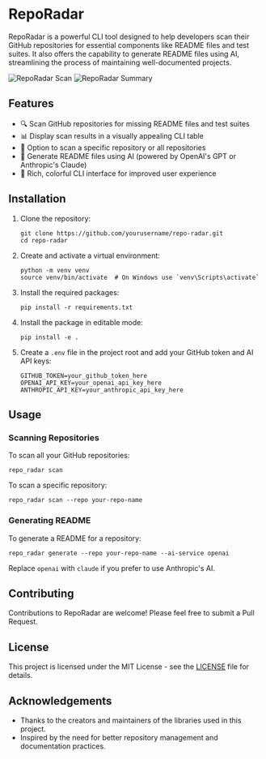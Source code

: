 # RepoRadar

RepoRadar is a powerful CLI tool designed to help developers scan their GitHub repositories for essential components like README files and test suites. It also offers the capability to generate README files using AI, streamlining the process of maintaining well-documented projects.

![RepoRadar Scan](https://github.com/user-attachments/assets/ebe4b10e-3720-4fbe-aded-e570c317daed)
![RepoRadar Summary](https://github.com/user-attachments/assets/e371153c-428f-4f82-9f96-eaa68e32d2c1)

## Features

- 🔍 Scan GitHub repositories for missing README files and test suites
- 📊 Display scan results in a visually appealing CLI table
- 🎯 Option to scan a specific repository or all repositories
- 📝 Generate README files using AI (powered by OpenAI's GPT or Anthropic's Claude)
- 🌈 Rich, colorful CLI interface for improved user experience

## Installation

1. Clone the repository:
   ```
   git clone https://github.com/yourusername/repo-radar.git
   cd repo-radar
   ```

2. Create and activate a virtual environment:
   ```
   python -m venv venv
   source venv/bin/activate  # On Windows use `venv\Scripts\activate`
   ```

3. Install the required packages:
   ```
   pip install -r requirements.txt
   ```

4. Install the package in editable mode:
   ```
   pip install -e .
   ```

5. Create a `.env` file in the project root and add your GitHub token and AI API keys:
   ```
   GITHUB_TOKEN=your_github_token_here
   OPENAI_API_KEY=your_openai_api_key_here
   ANTHROPIC_API_KEY=your_anthropic_api_key_here
   ```

## Usage

### Scanning Repositories

To scan all your GitHub repositories:
```
repo_radar scan
```

To scan a specific repository:
```
repo_radar scan --repo your-repo-name
```

### Generating README

To generate a README for a repository:
```
repo_radar generate --repo your-repo-name --ai-service openai
```

Replace `openai` with `claude` if you prefer to use Anthropic's AI.

## Contributing

Contributions to RepoRadar are welcome! Please feel free to submit a Pull Request.

## License

This project is licensed under the MIT License - see the [LICENSE](LICENSE) file for details.

## Acknowledgements

- Thanks to the creators and maintainers of the libraries used in this project.
- Inspired by the need for better repository management and documentation practices.